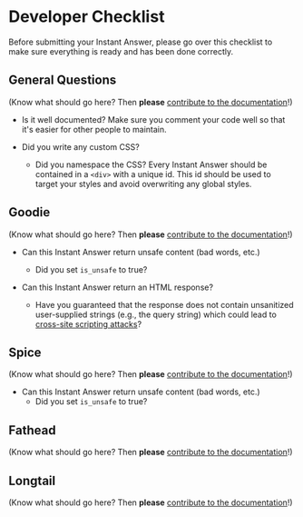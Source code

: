 # Developer Checklist

Before submitting your Instant Answer, please go over this checklist to make sure everything is ready and has been done correctly.

## General Questions

(Know what should go here? Then **please** [contribute to the documentation](https://github.com/duckduckgo/duckduckgo-documentation/blob/master/CONTRIBUTING.md)!)

- Is it well documented? Make sure you comment your code well so that it's easier for other people to maintain.

- Did you write any custom CSS?
    - Did you namespace the CSS? Every Instant Answer should be contained in a `<div>` with a unique id. This id should be used to target your styles and avoid overwriting any global styles.

## Goodie

(Know what should go here? Then **please** [contribute to the documentation](https://github.com/duckduckgo/duckduckgo-documentation/blob/master/CONTRIBUTING.md)!)

- Can this Instant Answer return unsafe content (bad words, etc.)
    - Did you set `is_unsafe` to true?

- Can this Instant Answer return an HTML response?
    - Have you guaranteed that the response does not contain unsanitized user-supplied strings (e.g., the query string) which could lead to [cross-site scripting attacks](https://www.owasp.org/index.php/Cross-site_Scripting_%28XSS%29)?

## Spice

(Know what should go here? Then **please** [contribute to the documentation](https://github.com/duckduckgo/duckduckgo-documentation/blob/master/CONTRIBUTING.md)!)

- Can this Instant Answer return unsafe content (bad words, etc.)
    - Did you set `is_unsafe` to true?

## Fathead

(Know what should go here? Then **please** [contribute to the documentation](https://github.com/duckduckgo/duckduckgo-documentation/blob/master/CONTRIBUTING.md)!)

## Longtail

(Know what should go here? Then **please** [contribute to the documentation](https://github.com/duckduckgo/duckduckgo-documentation/blob/master/CONTRIBUTING.md)!)
